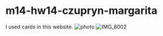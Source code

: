 # m14-hw14-czupryn-margarita
I used cards in this website.
![photo](https://user-images.githubusercontent.com/81737272/206286859-e9fac85e-c3a8-4044-82c1-21fc6fa00e9d.jpg)
![IMG_8002](https://user-images.githubusercontent.com/81737272/206288206-1496e7ac-e098-41db-87d7-a9be06a02582.JPG)
